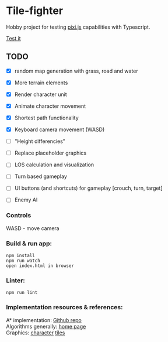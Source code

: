 # Tile-fighter

Hobby project for testing [pixi.js](http://www.pixijs.com/) capabilities with Typescript.

[Test it](http://laastine.kapsi.fi/tile-fighter/)

## TODO

- [x] random map generation with grass, road and water
- [x] More terrain elements 
- [x] Render character unit
- [x] Animate character movement
- [x] Shortest path functionality
- [x] Keyboard camera movement (WASD)
- [ ] "Height differencies"
- [ ] Replace placeholder graphics
- [ ] LOS calculation and visualization
- [ ] Turn based gameplay
- [ ] UI buttons (and shortcuts) for gameplay [crouch, turn, target]
- [ ] Enemy AI


### Controls
WASD - move camera

### Build & run app:
```
npm install
npm run watch
open index.html in browser
```

### Linter:
```
npm run lint
```

### Implementation resources & references:
A* implementation: [Github repo](https://github.com/bgrins/javascript-astar)<br/>
Algorithms generally: [home page](http://theory.stanford.edu/~amitp/GameProgramming/)<br/>
Graphics: [character](http://opengameart.org/content/tmim-heroine-bleeds-game-art) [tiles](http://opengameart.org/content/isometric-road-tiles)
